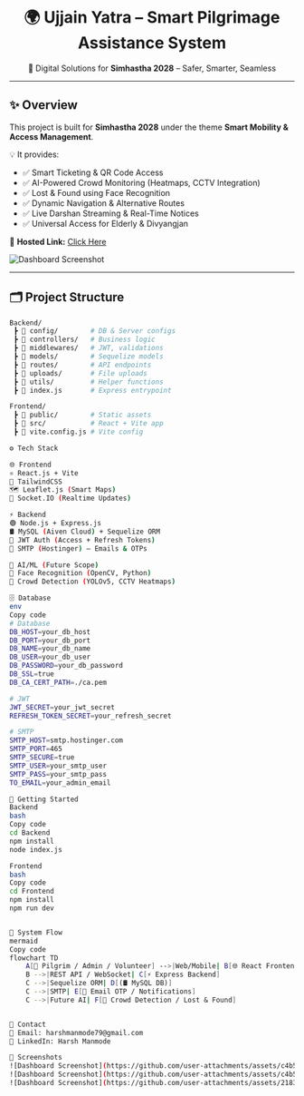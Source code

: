 <h1 align="center">🌍 Ujjain Yatra – Smart Pilgrimage Assistance System</h1>

<p align="center">
  🚀 Digital Solutions for <b>Simhastha 2028</b> – Safer, Smarter, Seamless  
</p>

---

## ✨ Overview  
This project is built for **Simhastha 2028** under the theme **Smart Mobility & Access Management**.  

💡 It provides:  
- ✅ Smart Ticketing & QR Code Access  
- ✅ AI-Powered Crowd Monitoring (Heatmaps, CCTV Integration)  
- ✅ Lost & Found using Face Recognition  
- ✅ Dynamic Navigation & Alternative Routes  
- ✅ Live Darshan Streaming & Real-Time Notices  
- ✅ Universal Access for Elderly & Divyangjan  

🔗 **Hosted Link:** [Click Here](https://ujjainyatra-harsh09.vercel.app/)  

![Dashboard Screenshot](https://github.com/user-attachments/assets/b05370ab-00fc-4f7a-9b06-03bf9f6517b9)

---

## 🗂️ Project Structure  

```bash
Backend/
 ┣ 📂 config/        # DB & Server configs
 ┣ 📂 controllers/   # Business logic
 ┣ 📂 middlewares/   # JWT, validations
 ┣ 📂 models/        # Sequelize models
 ┣ 📂 routes/        # API endpoints
 ┣ 📂 uploads/       # File uploads
 ┣ 📂 utils/         # Helper functions
 ┣ 📜 index.js       # Express entrypoint

Frontend/
 ┣ 📂 public/        # Static assets
 ┣ 📂 src/           # React + Vite app
 ┣ 📜 vite.config.js # Vite config

⚙️ Tech Stack

🌐 Frontend
⚛️ React.js + Vite
🎨 TailwindCSS
🗺️ Leaflet.js (Smart Maps)
🔄 Socket.IO (Realtime Updates)

⚡ Backend
🟢 Node.js + Express.js
🛢️ MySQL (Aiven Cloud) + Sequelize ORM
🔑 JWT Auth (Access + Refresh Tokens)
📧 SMTP (Hostinger) – Emails & OTPs

🤖 AI/ML (Future Scope)
👤 Face Recognition (OpenCV, Python)
👥 Crowd Detection (YOLOv5, CCTV Heatmaps)

🗄️ Database
env
Copy code
# Database
DB_HOST=your_db_host
DB_PORT=your_db_port
DB_NAME=your_db_name
DB_USER=your_db_user
DB_PASSWORD=your_db_password
DB_SSL=true
DB_CA_CERT_PATH=./ca.pem

# JWT
JWT_SECRET=your_jwt_secret
REFRESH_TOKEN_SECRET=your_refresh_secret

# SMTP
SMTP_HOST=smtp.hostinger.com
SMTP_PORT=465
SMTP_SECURE=true
SMTP_USER=your_smtp_user
SMTP_PASS=your_smtp_pass
TO_EMAIL=your_admin_email

🚀 Getting Started
Backend
bash
Copy code
cd Backend
npm install
node index.js

Frontend
bash
Copy code
cd Frontend
npm install
npm run dev


🔄 System Flow
mermaid
Copy code
flowchart TD
    A[👤 Pilgrim / Admin / Volunteer] -->|Web/Mobile| B[🌐 React Frontend]
    B -->|REST API / WebSocket| C[⚡ Express Backend]
    C -->|Sequelize ORM| D[(🛢️ MySQL DB)]
    C -->|SMTP| E[📧 Email OTP / Notifications]
    C -->|Future AI| F[🤖 Crowd Detection / Lost & Found]


📨 Contact
📧 Email: harshmanmode79@gmail.com
🔗 LinkedIn: Harsh Manmode

📸 Screenshots
![Dashboard Screenshot](https://github.com/user-attachments/assets/c4b553b9-129b-4f21-8a1d-17050f5a5fd0)
![Dashboard Screenshot](https://github.com/user-attachments/assets/c4b553b9-129b-4f21-8a1d-17050f5a5fd0)
![Dashboard Screenshot](https://github.com/user-attachments/assets/2183c63d-bc9f-4d69-a35f-3c6c6bbe44d1)

